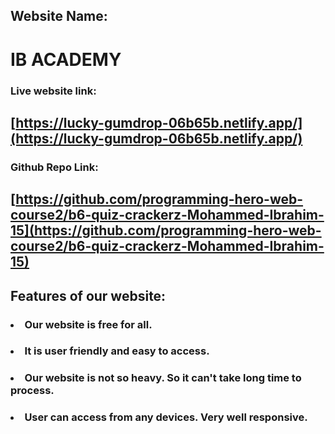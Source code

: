 ## Website Name:
# IB ACADEMY

### Live website link: 
## [https://lucky-gumdrop-06b65b.netlify.app/](https://lucky-gumdrop-06b65b.netlify.app/)

### Github Repo Link: 
## [https://github.com/programming-hero-web-course2/b6-quiz-crackerz-Mohammed-Ibrahim-15](https://github.com/programming-hero-web-course2/b6-quiz-crackerz-Mohammed-Ibrahim-15)

## Features of our website:

### <li>Our website is free for all.</li>
### <li>It is user friendly and easy to access.</li>
### <li>Our website is not so heavy. So it can't take long time to process.</li>
### <li>User can access from any devices. Very well responsive.</li>


